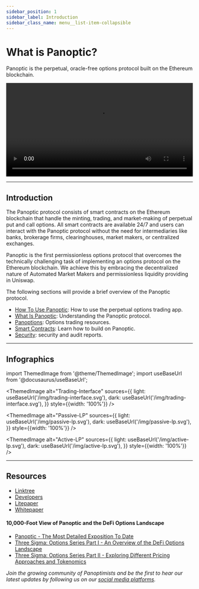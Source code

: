 ```yaml
---
sidebar_position: 1
sidebar_label: Introduction
sidebar_class_name: menu__list-item-collapsible
---
```


# What is Panoptic?

Panoptic is the perpetual, oracle-free options protocol built on the Ethereum blockchain. 

<video src="https://user-images.githubusercontent.com/62954565/223510059-8c057bc5-3957-466d-bbdd-27e2bdea02bb.mp4#t=0.55" preload="metadata" type="video/mp4" width="100%" height="auto" controls>
</video>

---

## Introduction

The Panoptic protocol consists of smart contracts on the Ethereum blockchain that handle the minting, trading, and market-making of perpetual put and call options.
All smart contracts are available 24/7 and users can interact with the Panoptic protocol without the need for intermediaries like banks, brokerage firms, clearinghouses, market makers, or centralized exchanges.

Panoptic is the first permissionless options protocol that overcomes the technically challenging task of implementing an options protocol on the Ethereum blockchain.
We achieve this by embracing the decentralized nature of Automated Market Makers and permissionless liquidity providing in Uniswap.

The following sections will provide a brief overview of the Panoptic protocol.

- [How To Use Panoptic](./product/opening-a-position): How to use the perpetual options trading app.
- [What Is Panoptic](./panoptic-protocol/overview): Understanding the Panoptic protocol.
- [Panoptions](./trading/basic-concepts): Options trading resources.
- [Smart Contracts](./contracts/smart-contracts-overview): Learn how to build on Panoptic.
- [Security](./security/security_audits): security and audit reports.

---

## Infographics

import ThemedImage from '@theme/ThemedImage';
import useBaseUrl from '@docusaurus/useBaseUrl';

<ThemedImage
  alt="Trading-Interface"
  sources={{
    light: useBaseUrl('/img/trading-interface.svg'),
    dark: useBaseUrl('/img/trading-interface.svg'),
  }}
  style={{width: '100%'}}
/>

<ThemedImage
  alt="Passive-LP"
  sources={{
    light: useBaseUrl('/img/passive-lp.svg'),
    dark: useBaseUrl('/img/passive-lp.svg'),
  }}
  style={{width: '100%'}}
/>

<ThemedImage
  alt="Active-LP"
  sources={{
    light: useBaseUrl('/img/active-lp.svg'),
    dark: useBaseUrl('/img/active-lp.svg'),
  }}
  style={{width: '100%'}}
/>


---

## Resources
- [Linktree](https://links.panoptic.xyz/all)
- [Developers](./contracts/smart-contracts-overview)
- [Litepaper](https://intro.panoptic.xyz/)
- [Whitepaper](https://paper.panoptic.xyz/)

#### 10,000-Foot View of Panoptic and the DeFi Options Landscape
- [Panoptic - The Most Detailed Exposition To Date](https://blog.panoptic.xyz/panoptic-483c6de77a0e)  
- [Three Sigma: Options Series Part I - An Overview of the DeFi Options Landscape](https://threesigma.xyz/blog/defi-options-landscape)  
- [Three Sigma: Options Series Part II - Exploring Different Pricing Approaches and Tokenomics](https://threesigma.xyz/blog/exploring-options-pricing-tokenomics)

*Join the growing community of Panoptimists and be the first to hear our latest updates by following us on our [social media platforms](https://linktr.ee/panopticxyz).*
